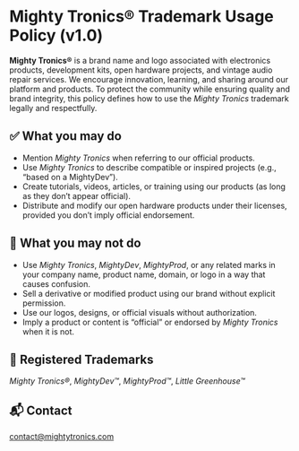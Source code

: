# Mighty Tronics® Trademark Usage Policy (v1.0)

**Mighty Tronics®** is a brand name and logo associated with electronics products, development kits, open hardware projects, and vintage audio repair services. We encourage innovation, learning, and sharing around our platform and products. To protect the community while ensuring quality and brand integrity, this policy defines how to use the *Mighty Tronics* trademark legally and respectfully.

## ✅ What you may do

- Mention *Mighty Tronics* when referring to our official products.
- Use *Mighty Tronics* to describe compatible or inspired projects (e.g., “based on a MightyDev”).
- Create tutorials, videos, articles, or training using our products (as long as they don’t appear official).
- Distribute and modify our open hardware products under their licenses, provided you don’t imply official endorsement.

## 🚫 What you may not do

- Use *Mighty Tronics*, *MightyDev*, *MightyProd*, or any related marks in your company name, product name, domain, or logo in a way that causes confusion.
- Sell a derivative or modified product using our brand without explicit permission.
- Use our logos, designs, or official visuals without authorization.
- Imply a product or content is “official” or endorsed by *Mighty Tronics* when it is not.

## 📌 Registered Trademarks

*Mighty Tronics®*, *MightyDev™*, *MightyProd™*, *Little Greenhouse™*

## 📬 Contact

[contact@mightytronics.com](mailto:contact@mightytronics.com)
